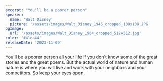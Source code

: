 ```yaml
---
excerpt: "You'll be a poorer person"
speaker:
  name: 'Walt Disney'
  picture: '/assets/images/Walt_Disney_1946_cropped_100x100.JPG'
ogImage:
  url: '/assets/images/Walt_Disney_1964_cropped_512x512.jpg'
color: '#41ea44'
releaseDate: '2023-11-09'
---
```

You'll be a poorer person all your life if you don't know some of the great stories and the great poems. But the actual world of nature and human nature is where you will live and work with your neighbors and your competitors. So keep your eyes open.
